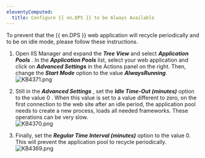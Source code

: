 ```yaml
---
eleventyComputed:
  title: Configure {{ en.DPS }} to be Always Available
---
```

To prevent that the {{ en.DPS }} web application will recycle periodically and to be on idle mode, please follow these instructions.

1. Open IIS Manager and expand the ***Tree View*** and select ***Application Pools*** . In the ***Application Pools*** list, select your web application and click on ***Advanced Settings*** in the Actions panel on the right. Then, change the ***Start Mode*** option to the value ***AlwaysRunning***.  
![KB4371.png](/img/en/kb/KB4371.png)

1. Still in the ***Advanced Settings*** , set the ***Idle Time-Out (minutes)*** option to the value 0 . When this value is set to a value different to zero, on the first connection to the web site after an idle period, the application pool needs to create a new process, loads all needed frameworks. These operations can be very slow.  
![KB4370.png](/img/en/kb/KB4370.png)

1. Finally, set the ***Regular Time Interval (minutes)*** option to the value 0. This will prevent the application pool to recycle periodically.  
![KB4369.png](/img/en/kb/KB4369.png)